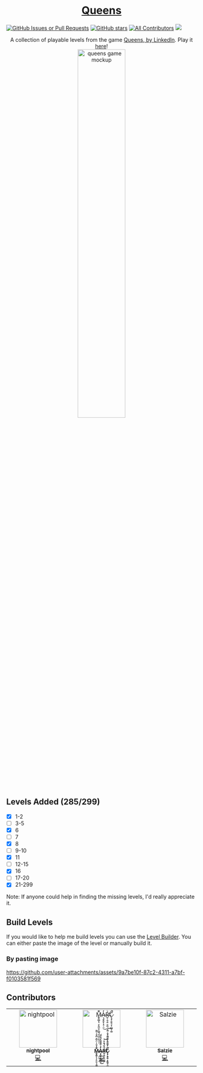 <div align="center">
  <h1>
    <a href="https://queensgame.vercel.app/">
      Queens
    </a>
  </h1>
</div>

[![GitHub Issues or Pull Requests](https://img.shields.io/github/issues/samimsu/queens-game-linkedin)](https://github.com/samimsu/queens-game-linkedin/issues)
[![GitHub stars](https://img.shields.io/github/stars/samimsu/queens-game-linkedin?style=flat-square&label=github%20stars)](https://github.com/samimsu/queens-game-linkedin/stargazers)
[![All Contributors](https://img.shields.io/github/all-contributors/samimsu/queens-game-linkedin?color=ee8449&style=flat-square)](#contributors)
[![](https://img.shields.io/static/v1?label=Sponsor&message=%E2%9D%A4&logo=GitHub&color=%23fe8e86)](https://www.patreon.com/c/samimsu)

<div align="center">
  <div>
    A collection of playable levels from the game
    <a href="https://www.linkedin.com/showcase/queens-game">
      Queens, by LinkedIn</a
    >. Play it <a href="https://queensgame.vercel.app/"> here</a>!
  </div>
  <img src="https://github.com/user-attachments/assets/6fda1818-21f7-4d65-a288-75c9a4f30f65" width="50%" alt="queens game mockup">
</div>

## Levels Added (285/299)

- [x] 1-2
- [ ] 3-5
- [x] 6
- [ ] 7
- [x] 8
- [ ] 9-10
- [x] 11
- [ ] 12-15
- [x] 16
- [ ] 17-20
- [x] 21-299

Note: If anyone could help in finding the missing levels, I'd really appreciate it.

## Build Levels

If you would like to help me build levels you can use the [Level Builder](https://queensgame.vercel.app/level-builder). You can either paste the image of the level or manually build it.

### By pasting image

https://github.com/user-attachments/assets/9a7be10f-87c2-4311-a7bf-f0103581f569

## Contributors

<!-- ALL-CONTRIBUTORS-LIST:START - Do not remove or modify this section -->
<!-- prettier-ignore-start -->
<!-- markdownlint-disable -->
<table>
  <tbody>
    <tr>
      <td align="center" valign="top" width="14.28%"><a href="https://github.com/nightpool"><img src="https://avatars.githubusercontent.com/u/233815?v=4?s=100" width="100px;" alt="nightpool"/><br /><sub><b>nightpool</b></sub></a><br /><a href="#code-nightpool" title="Code">💻</a></td>
      <td align="center" valign="top" width="14.28%"><a href="https://github.com/MARCxGAMBIT"><img src="https://avatars.githubusercontent.com/u/147161757?v=4?s=100" width="100px;" alt="M̷̱̥̳͔̖̠̙͈̫͕͔̳͉̱̣̭̮̠̰̄͊̒̈͛͗̈̇͆͗͆͋̾̋̅ͅͅẠ̴̡̬̭͓̟̠̣̤̓̽͛̋̌̆̆̔́̊̋́͜Ŕ̶͈̹̯̹͈̠̮̰̓̈́̐̊͐̕̕͝C̷̨̡̖̱̭͉̞̗̳͈̩͚̏͛̓̃͂͌̀̆͊̅̃̒̄͐̿̽̚͝"/><br /><sub><b>M̷̱̥̳͔̖̠̙͈̫͕͔̳͉̱̣̭̮̠̰̄͊̒̈͛͗̈̇͆͗͆͋̾̋̅ͅͅẠ̴̡̬̭͓̟̠̣̤̓̽͛̋̌̆̆̔́̊̋́͜Ŕ̶͈̹̯̹͈̠̮̰̓̈́̐̊͐̕̕͝C̷̨̡̖̱̭͉̞̗̳͈̩͚̏͛̓̃͂͌̀̆͊̅̃̒̄͐̿̽̚͝</b></sub></a><br /><a href="#code-MARCxGAMBIT" title="Code">💻</a></td>
      <td align="center" valign="top" width="14.28%"><a href="https://github.com/Salzie"><img src="https://avatars.githubusercontent.com/u/32619234?v=4?s=100" width="100px;" alt="Salzie"/><br /><sub><b>Salzie</b></sub></a><br /><a href="#code-Salzie" title="Code">💻</a></td>
    </tr>
  </tbody>
</table>

<!-- markdownlint-restore -->
<!-- prettier-ignore-end -->

<!-- ALL-CONTRIBUTORS-LIST:END -->
